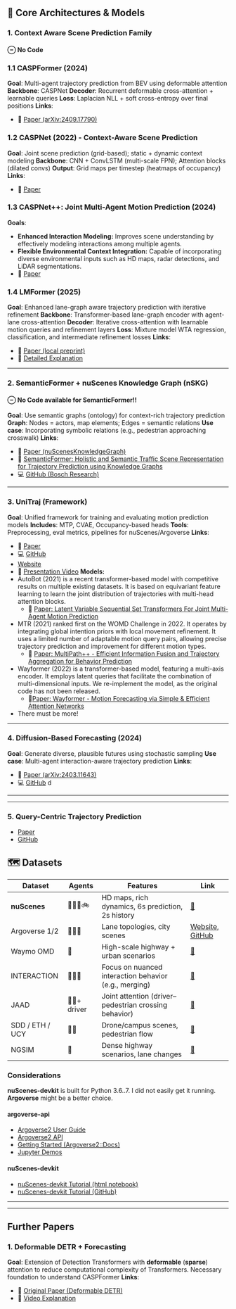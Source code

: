 ## 🧠 Core Architectures & Models

### 1. Context Aware Scene Prediction Family

#### $\ominus$ **No Code**

### 1.1 **CASPFormer** (2024)

**Goal**: Multi-agent trajectory prediction from BEV using deformable attention
**Backbone**: CASPNet
**Decoder**: Recurrent deformable cross-attention + learnable queries
**Loss**: Laplacian NLL + soft cross-entropy over final positions
**Links**:

- 📄 [Paper (arXiv:2409.17790)](https://arxiv.org/abs/2409.17790)

### 1.2 **CASPNet** (2022) - Context-Aware Scene Prediction

**Goal**: Joint scene prediction (grid-based); static + dynamic context modeling
**Backbone**: CNN + ConvLSTM (multi-scale FPN); Attention blocks (dilated convs)
**Output**: Grid maps per timestep (heatmaps of occupancy)
**Links**:

- 📄 [Paper](https://arxiv.org/abs/2201.06933)

### 1.3 **CASPNet++: Joint Multi-Agent Motion Prediction** (2024)

**Goals**:

- **Enhanced Interaction Modeling:** Improves scene understanding by effectively modeling interactions among multiple agents.​
- **Flexible Environmental Context Integration:** Capable of incorporating diverse environmental inputs such as HD maps, radar detections, and LiDAR segmentations.​
- 📄 [Paper](https://arxiv.org/abs/2308.07751)

### 1.4 **LMFormer (2025)**

**Goal**: Enhanced lane-graph aware trajectory prediction with iterative refinement
**Backbone**: Transformer-based lane-graph encoder with agent-lane cross-attention
**Decoder**: Iterative cross-attention with learnable motion queries and refinement layers
**Loss**: Mixture model WTA regression, classification, and intermediate refinement losses
**Links**:

- 📄 [Paper (local preprint)](literature/CVPR_2025_WAD__LMFormer-1.pdf)
- 📄 [Detailed Explanation](./LMFormer_Details.md)

---

### 2. **SemanticFormer + nuScenes Knowledge Graph (nSKG)**

#### $\ominus$ **No Code available for SemanticFormer!!**

**Goal**: Use semantic graphs (ontology) for context-rich trajectory prediction
**Graph**: Nodes = actors, map elements; Edges = semantic relations
**Use case**: Incorporating symbolic relations (e.g., pedestrian approaching crosswalk)
**Links**:

- 📄 [Paper (nuScenesKnowledgeGraph)](https://arxiv.org/pdf/2312.09676)
- 📄  [SemanticFormer: Holistic and Semantic Traffic Scene Representation for Trajectory Prediction using Knowledge Graphs](https://arxiv.org/abs/2404.19379)
- 💻 [GitHub (Bosch Research)](https://github.com/boschresearch/nuScenes_Knowledge_Graph)

---

### 3. **UniTraj (Framework)**

**Goal**: Unified framework for training and evaluating motion prediction models
**Includes**: MTP, CVAE, Occupancy-based heads
**Tools**: Preprocessing, eval metrics, pipelines for nuScenes/Argoverse
**Links**:

- 📄 [Paper](https://arxiv.org/pdf/2403.15098)
- 💻 [GitHub](https://github.com/vita-epfl/UniTraj)
- [Website](https://vita-epfl.github.io/UniTraj/)
- 🎥 [Presentation Video](https://www.youtube.com/watch?v=2IzuUtiNA_4)
**Models:**
- AutoBot (2021) is a recent transformer-based model with competitive results on multiple existing datasets. It is based on equivariant feature learning to learn the joint distribution of trajectories with multi-head attention blocks.
  - 📄 [Paper: Latent Variable Sequential Set Transformers For Joint Multi-Agent Motion Prediction](https://arxiv.org/abs/2104.00563)
- MTR (2021) ranked first on the WOMD Challenge in 2022. It operates by integrating global intention priors with local movement refinement. It uses a limited number of adaptable motion query pairs, allowing precise trajectory prediction and improvement for different motion types.
  - 📄 [Paper: MultiPath++ - Efficient Information Fusion and Trajectory Aggregation for Behavior Prediction](https://arxiv.org/abs/2111.14973)
- Wayformer (2022) is a transformer-based model, featuring a multi-axis encoder. It employs latent queries that facilitate the combination of multi-dimensional inputs. We re-implement the model, as the original code has not been released.
  - 📄[Paper: Wayformer - Motion Forecasting via Simple & Efficient Attention Networks](https://arxiv.org/abs/2207.05844)
- There must be more!

---

### 4. **Diffusion-Based Forecasting** (2024)

**Goal**: Generate diverse, plausible futures using stochastic sampling
**Use case**: Multi-agent interaction-aware trajectory prediction
**Links**:

- 📄 [Paper (arXiv:2403.11643)](https://arxiv.org/abs/2403.11643)
- 💻 [GitHub](https://github.com/tl-qz/trajdiffuse)
d

---
---

### 5. Query-Centric Trajectory Prediction

- [Paper](https://openaccess.thecvf.com/content/CVPR2023/papers/Zhou_Query-Centric_Trajectory_Prediction_CVPR_2023_paper.pdf)
- [GitHub](https://github.com/ZikangZhou/QCNet?tab=readme-ov-file)

## 🗺️ Datasets

| Dataset     | Agents           | Features                                                  | Link |
|-------------|------------------|-----------------------------------------------------------|------|
| **nuScenes**     | 🚗🚶‍♂️🚲              | HD maps, rich dynamics, 6s prediction, 2s history         | [🔗](https://www.nuscenes.org/prediction) |
| Argoverse 1/2 | 🚗🚶‍♂️               | Lane topologies, city scenes                             | [Website](https://www.argoverse.org/), [GitHub](https://github.com/argoverse/argoverse-api)|
| Waymo OMD     | 🚗                 | High-scale highway + urban scenarios                      | [🔗](https://waymo.com/open/data/motion/) |
| INTERACTION   | 🚗🚶‍♂️               | Focus on nuanced interaction behavior (e.g., merging)     | [🔗](https://interaction-dataset.com/) |
| JAAD          | 🚶‍♂️+ driver        | Joint attention (driver–pedestrian crossing behavior)     | [🔗](https://paperswithcode.com/dataset/jaad) |
| SDD / ETH / UCY | 🚶‍♂️            | Drone/campus scenes, pedestrian flow                     | [🔗](https://github.com/StanfordASL/Trajectron-plus-plus) |
| NGSIM         | 🚗                 | Dense highway scenarios, lane changes                     | [🔗](https://ops.fhwa.dot.gov/trafficanalysistools/ngsim.htm) |

### Considerations

**nuScenes-devkit** is built for Python 3.6..7. I did not easily get it running. **Argoverse** might be a better choice.

#### argoverse-api

- [Argoverse2 User Guide](https://argoverse.github.io/user-guide/)
- [Argoverse2 API](https://github.com/argoverse/av2-api)
- [Getting Started (Argoverse2::Docs)](https://argoverse.github.io/user-guide/getting_started.html)
- [Jupyter Demos](https://github.com/argoverse/argoverse-api/tree/master/demo_usage)

#### nuScenes-devkit

- [nuScenes-devkit Tutorial (html notebook)](https://www.nuscenes.org/tutorials/nuscenes_tutorial.html)
- [nuScenes-devkit Tutorial (GitHub)](https://github.com/nutonomy/nuscenes-devkit/tree/master/python-sdk/tutorials)

---
---

## Further Papers

### 1. **Deformable DETR + Forecasting**

**Goal**: Extension of Detection Transformers with **deformable** (**sparse**) attention to reduce computational complexity of Transformers.
Necessary foundation to understand CASPFormer
**Links**:

- 📄 [Original Paper (Deformable DETR)](https://arxiv.org/abs/2010.04159)
- 🎥 [Video Explanation](https://youtu.be/9UG4amweIjk?si=cX14SiUtZ_CSucfv)
